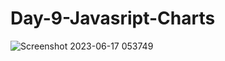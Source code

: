 # Day-9-Javasript-Charts
![Screenshot 2023-06-17 053749](https://github.com/zelikhan/Day-9-Javasript-Charts/assets/114800813/c3c0a8d8-ab65-4017-b8f6-38a9cc53185a)

